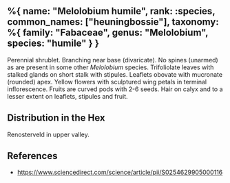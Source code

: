 %{
    name: "Melolobium humile",
    rank: :species,
    common_names: ["heuningbossie"],
    taxonomy: %{
        family: "Fabaceae",
        genus: "Melolobium",
        species: "humile"
    }
}
---

Perennial shrublet. Branching near base (divaricate). No spines (unarmed) as are present in some other *Melolobium* species. Trifoliolate leaves with stalked glands on short stalk with stipules. Leaflets obovate with mucronate (rounded) apex. Yellow flowers with sculptured wing petals in terminal inflorescence. Fruits are curved pods with 2-6 seeds. Hair on calyx and to a lesser extent on leaflets, stipules and fruit.

<!-- read more -->

## Distribution in the Hex

Renosterveld in upper valley.

## References

* https://www.sciencedirect.com/science/article/pii/S0254629905000116